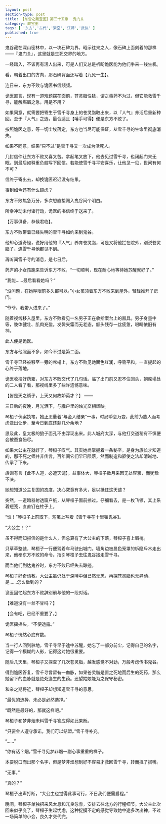 ```yaml
---
layout: post
section-type: post
title: 【东雪之藏宝图】第三十五章  鬼门关
category: 藏宝图
tags: [ '东方','古代','架空','江湖','武侠' ]
published: true
---
```

鬼谷藏在深山密林中，以一块石碑为界，昭示往来之人，像石碑上面刻着的那样——『鬼门关』，这里就是生死交界的地方。

一经踏入，不该再有活人出来，可是人们又总是祈盼诡医能为他们争来一线生机。

看，朝着出口的方向，那石碑背面还写着【九死一生】。

连日来，东方不败与诡医书信频频。

诡医直言，现有一道难题摆在面前，苍灵脂性猛，谓之毒药不为过，但它能救雪千寻，能解燃眉之急，用是不用？

如果同意，就需要把寄生于雪千寻身上的苍灵脂取出来，以『人气』养活后重新种回。至于『人气』之选，最合适且【唾手可得】便是东方不败了。

按照诡医之意，等一切尘埃落定，东方也当尽可能保证，从雪千寻的生命里彻底消失。

如果不同意，结果“只不过”是雪千寻又一次成为活死人。

几封信件让东方不败又喜又苦。拿起笔又放下，他去见过雪千寻，也闭起门来无眠。到最后如释重负般写下回信。若能使雪千寻平安喜乐，让他见一见，世间有何不可？

信终于寄出去，却换诡医迟迟没有结果。

事到如今还有什么顾虑？

东方不败焦急万分，多次想直接闯入鬼谷问个明白。

所幸冲动未付诸行动，诡医的书信终于送来了。

【万事俱备，恭候君临】。

东方不败带着已经失明的雪千寻如约来到鬼谷。 

他却心道奇怪，说好用他的『人气』养育苍灵脂，可是又将他拦在院外，别说苍灵脂了，连雪千寻他都见不到。

再听闻雪千寻的消息，是七日后。

药庐的小女孩跑来告诉东方不败，“一切顺利，现在耐心地等待她苏醒就好了。”

“我能……最后看看她吗？”

“没问题，在她睁眼前多久都可以。”小女孩领着东方不败来到屋外，轻轻推开了房门。

“爷爷，我带人进来了。”

随着视线移入屋里，东方不败看见一名男子正在收拾案台上的器具。男子身量中等，肢体健壮、肌肉充盈，发鬓夹霜而无老态，额头残存一丝疲惫，眼睛依旧有神。

此人便是诡医。

东方与他照面不多，如今不过是第二面。

雪千寻已经被移至一旁的席榻上，东方不败见她面色红润，呼吸平和，一直提起的心终于落地。

诡医收拾好药箱，对东方不败交代了几句话。临了出门前又忍不住回头，朝席塌处的二人看了看，那视线里多了些许遗憾意味。

【皆是天之骄子，上天又何故妒英才？】
——

三日后的夜晚，月光洒下，与牖户里的烛光交相辉映。

琴桓子伏案执笔，她正思量着“与金人结亲”一事，时局瞬息万变，此前为族人而考虑做出让步，至今日到底还剩几分余地？

思及此，皇太极的狼子面孔不由浮现出来。此人城府太深，与他打交道稍有不慎便会被蚕食殆尽。

如果大公主在就好了，琴桓子叹气。其实她尚掌握着一条秘辛，是身为族长才知道的，那不死之师并非传言，百年间它们早已陨落，然而制造和驱使之法却清晰地、传承了下来。

族训有言【此不人道，必遭天谴】，兹事体大，琴桓子数月来因无处容禀，而犹豫不决。

她想知道公主复国的态度，决心究竟有多大，足以抵住这天谴？

突然，一道暗器射透窗户纸，从琴桓子面前掠过。仔细看去，是一枚飞镖，其上系着短笺，直直钉在柱子上。

“谁！”琴桓子上前取下，短笺上写着【雪千寻在十里镇鬼谷】。

“大公主！？”

虽不得而知报信的是什么人，但总算有了大公主的下落，琴桓子喜上眉梢。

只草草整装，琴桓子一行便驾着车马驶出城门。墙角边被晨色笼罩的柝隐斥木走出来，他奉东方不败的命令，指引琴桓子去往鬼谷接走雪千寻。

而当他们到达鬼谷时，东方不败已经失去踪迹。

琴桓子好奇请教。大公主虽仍处于深睡中但已然无恙，再探苍灵脂也无异动，是……怎么做到的？

诡医回忆起东方不败辞别前与他的一段对话。

【难道没有一丝不甘吗？】

【会有吧，已经不重要了。】

诡医摇摇头，“不便透露。”

琴桓子恍然心底有数。

当一行人回到驻地，雪千寻早于途中苏醒，她忘了一部分前尘，记得自己的名字，记得一个模糊的人影，记得这对她很重要。

随后几天里，琴桓子又探查了几次苍灵脂，越发感觉不对劲，万般考虑传书鬼谷。

得到诡医答复，雪千寻曾留有一血脉，如果苍灵脂是置之死地而后生的死药，那么她留下的血脉就是绝处逢生的生药。还望姑娘能为之保守秘密。

和亲之期将近，琴桓子却想知道雪千寻的意思。

“最优的选择，未必是必然选择。”

“既然是最好的，那就这样吧。”

琴桓子和梦非烟未料雪千寻答应得如此果断。

“只要金人遵守承诺，我们可以结盟。”雪千寻补充。

“……”

“你有话？烟。”雪千寻见梦非烟一副心事重重的样子。

本要脱口而出那个名字，但是梦非烟想到好不容易才救回雪千寻，转而抿了抿嘴。

“无事。”

“真的？”

琴桓子出声打断，“大公主也觉得此事可行，不日我们便需启程。”

晚间，琴桓子单独招来风太息和兀良忽赤，安排去往北方的行程细节。大公主此次回来似乎变了，琴桓子生起忧虑，这种捉摸不定的感觉导致她中途多次出神，不过一场简单的小会，良久才交代完。
